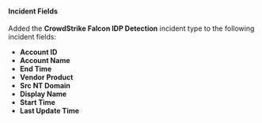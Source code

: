 
#### Incident Fields
Added the **CrowdStrike Falcon IDP Detection** incident type to the following incident fields:
- **Account ID**
- **Account Name**
- **End Time**
- **Vendor Product**
- **Src NT Domain**
- **Display Name**
- **Start Time**
- **Last Update Time**
